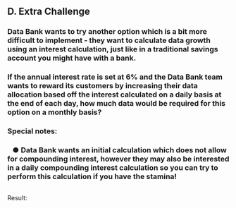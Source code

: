 ## D. Extra Challenge

### Data Bank wants to try another option which is a bit more difficult to implement - they want to calculate data growth using an interest calculation, just like in a traditional savings account you might have with a bank.

### If the annual interest rate is set at 6% and the Data Bank team wants to reward its customers by increasing their data allocation based off the interest calculated on a daily basis at the end of each day, how much data would be required for this option on a monthly basis?

### Special notes:

### &nbsp;&nbsp;&nbsp;&#9679; Data Bank wants an initial calculation which does not allow for compounding interest, however they may also be interested in a daily compounding interest calculation so you can try to perform this calculation if you have the stamina!



```SQL
```

Result:

<pre>
</pre>
